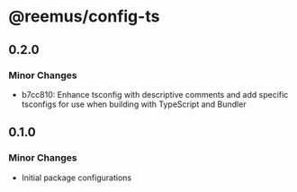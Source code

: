 # @reemus/config-ts

## 0.2.0

### Minor Changes

- b7cc810: Enhance tsconfig with descriptive comments and add specific tsconfigs for use when building with TypeScript and Bundler

## 0.1.0

### Minor Changes

- Initial package configurations
